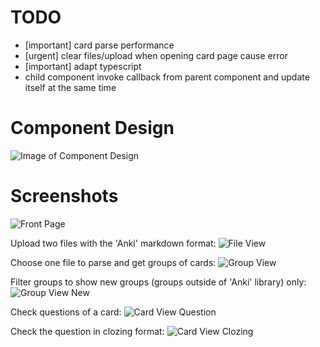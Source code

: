 # TODO
* [important] card parse performance
* [urgent] clear files/upload when opening card page cause error
* [important] adapt typescript
* child component invoke callback from parent component and update itself at the same time
 
# Component Design

![Image of Component Design](https://github.com/sevenbamboos/anki-preview-page-react/blob/master/design/components-design.png)

# Screenshots

![Front Page](https://github.com/sevenbamboos/anki-preview-page-react/blob/master/design/front-page.png)

Upload two files with the 'Anki' markdown format:
![File View](https://github.com/sevenbamboos/anki-preview-page-react/blob/master/design/upload-files.png)

Choose one file to parse and get groups of cards:
![Group View](https://github.com/sevenbamboos/anki-preview-page-react/blob/master/design/groups.png)

Filter groups to show new groups (groups outside of 'Anki' library) only:
![Group View New](https://github.com/sevenbamboos/anki-preview-page-react/blob/master/design/groups-new.png)

Check questions of a card:
![Card View Question](https://github.com/sevenbamboos/anki-preview-page-react/blob/master/design/card-question.png)

Check the question in clozing format:
![Card View Clozing](https://github.com/sevenbamboos/anki-preview-page-react/blob/master/design/card-clozing.png)

